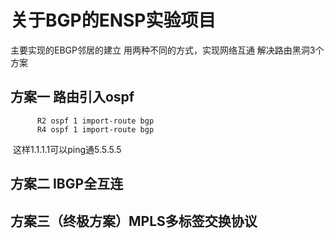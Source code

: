# 关于BGP的ENSP实验项目

  主要实现的EBGP邻居的建立
  用两种不同的方式，实现网络互通
  解决路由黑洞3个方案

##       方案一 路由引入ospf

```
      R2 ospf 1 import-route bgp
      R4 ospf 1 import-route bgp
```


​      这样1.1.1.1可以ping通5.5.5.5


##       方案二 IBGP全互连




##       方案三（终极方案）MPLS多标签交换协议

